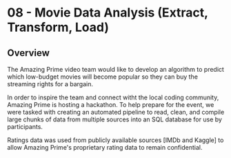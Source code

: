 # 08 - Movie Data Analysis (Extract, Transform, Load)

## Overview

The Amazing Prime video team would like to develop an algorithm to predict which low-budget movies will become popular so they can buy the streaming rights for a bargain.

In order to inspire the team and connect witht the local coding community, Amazing Prime is hosting a hackathon. To help prepare for the event, we were tasked with creating an automated pipeline to read, clean, and compile large chunks of data from multiple sources into an SQL database for use by participants. 

Ratings data was used from publicly available sources [IMDb and Kaggle] to allow Amazing Prime's proprietary rating data to remain confidential. 
